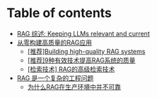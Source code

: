 # Table of contents

* [RAG 综述: Keeping LLMs relevant and current](README.md)
* [从零构建高质量的RAG应用](cong-ling-gou-jian-gao-zhi-liang-de-rag-ying-yong/README.md)
  * [\[推荐\]Building high-quality RAG systems](cong-ling-gou-jian-gao-zhi-liang-de-rag-ying-yong/tui-jian-building-highquality-rag-systems.md)
  * [\[推荐\]9种有效技术提高RAG系统的质量](cong-ling-gou-jian-gao-zhi-liang-de-rag-ying-yong/tui-jian-9-zhong-you-xiao-ji-shu-ti-gao-rag-xi-tong-de-zhi-liang.md)
  * [\[检索技术\] RAG的高级检索技术](cong-ling-gou-jian-gao-zhi-liang-de-rag-ying-yong/jian-suo-ji-shu-rag-de-gao-ji-jian-suo-ji-shu.md)
* [RAG 是一个复杂的工程问题](rag-shi-yi-ge-fu-za-de-gong-cheng-wen-ti/README.md)
  * [为什么RAG在生产环境中并不可靠](rag-shi-yi-ge-fu-za-de-gong-cheng-wen-ti/wei-shi-mo-rag-zai-sheng-chan-huan-jing-zhong-bing-bu-ke-kao.md)
